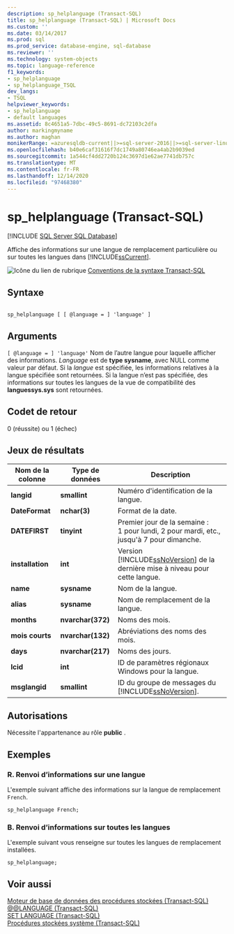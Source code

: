 ```yaml
---
description: sp_helplanguage (Transact-SQL)
title: sp_helplanguage (Transact-SQL) | Microsoft Docs
ms.custom: ''
ms.date: 03/14/2017
ms.prod: sql
ms.prod_service: database-engine, sql-database
ms.reviewer: ''
ms.technology: system-objects
ms.topic: language-reference
f1_keywords:
- sp_helplanguage
- sp_helplanguage_TSQL
dev_langs:
- TSQL
helpviewer_keywords:
- sp_helplanguage
- default languages
ms.assetid: 8c4651a5-7dbc-49c5-8691-dc72103c2dfa
author: markingmyname
ms.author: maghan
monikerRange: =azuresqldb-current||>=sql-server-2016||>=sql-server-linux-2017||=azuresqldb-mi-current
ms.openlocfilehash: b40e6caf31616f7dc1749a80746ea4ab2b9039ed
ms.sourcegitcommit: 1a544cf4dd2720b124c3697d1e62ae7741db757c
ms.translationtype: MT
ms.contentlocale: fr-FR
ms.lasthandoff: 12/14/2020
ms.locfileid: "97468380"
---
```

# <a name="sp_helplanguage-transact-sql"></a>sp_helplanguage (Transact-SQL)
[!INCLUDE [SQL Server SQL Database](../../includes/applies-to-version/sql-asdb.md)]

  Affiche des informations sur une langue de remplacement particulière ou sur toutes les langues dans [!INCLUDE[ssCurrent](../../includes/sscurrent-md.md)].  
  
 ![Icône du lien de rubrique](../../database-engine/configure-windows/media/topic-link.gif "Icône du lien de rubrique") [Conventions de la syntaxe Transact-SQL](../../t-sql/language-elements/transact-sql-syntax-conventions-transact-sql.md)  
  
## <a name="syntax"></a>Syntaxe  
  
```  
  
sp_helplanguage [ [ @language = ] 'language' ]  
```  
  
## <a name="arguments"></a>Arguments  
`[ @language = ] 'language'` Nom de l’autre langue pour laquelle afficher des informations. *Language* est de **type sysname**, avec NULL comme valeur par défaut. Si la *langue* est spécifiée, les informations relatives à la langue spécifiée sont retournées. Si la langue n’est pas spécifiée, des informations sur toutes les langues de la vue de compatibilité des **languessys.sys** sont retournées.  
  
## <a name="return-code-values"></a>Codet de retour  
 0 (réussite) ou 1 (échec)  
  
## <a name="result-sets"></a>Jeux de résultats  
  
|Nom de la colonne|Type de données|Description|  
|-----------------|---------------|-----------------|  
|**langid**|**smallint**|Numéro d'identification de la langue.|  
|**DateFormat**|**nchar(3)**|Format de la date.|  
|**DATEFIRST**|**tinyint**|Premier jour de la semaine : 1 pour lundi, 2 pour mardi, etc., jusqu'à 7 pour dimanche.|  
|**installation**|**int**|Version [!INCLUDE[ssNoVersion](../../includes/ssnoversion-md.md)] de la dernière mise à niveau pour cette langue.|  
|**name**|**sysname**|Nom de la langue.|  
|**alias**|**sysname**|Nom de remplacement de la langue.|  
|**months**|**nvarchar(372)**|Noms des mois.|  
|**mois courts**|**nvarchar(132)**|Abréviations des noms des mois.|  
|**days**|**nvarchar(217)**|Noms des jours.|  
|**lcid**|**int**|ID de paramètres régionaux Windows pour la langue.|  
|**msglangid**|**smallint**|ID du groupe de messages du [!INCLUDE[ssNoVersion](../../includes/ssnoversion-md.md)].|  
  
## <a name="permissions"></a>Autorisations  
 Nécessite l'appartenance au rôle **public** .  
  
## <a name="examples"></a>Exemples  
  
### <a name="a-returning-information-about-a-single-language"></a>R. Renvoi d’informations sur une langue  
 L'exemple suivant affiche des informations sur la langue de remplacement `French`.  
  
```  
sp_helplanguage French;  
```  
  
### <a name="b-returning-information-about-all-languages"></a>B. Renvoi d’informations sur toutes les langues  
 L'exemple suivant vous renseigne sur toutes les langues de remplacement installées.  
  
```  
sp_helplanguage;  
```  
  
## <a name="see-also"></a>Voir aussi  
 [Moteur de base de données des procédures stockées &#40;Transact-SQL&#41;](../../relational-databases/system-stored-procedures/database-engine-stored-procedures-transact-sql.md)   
 [@@LANGUAGE &#40;Transact-SQL&#41;](../../t-sql/functions/language-transact-sql.md)   
 [SET LANGUAGE &#40;Transact-SQL&#41;](../../t-sql/statements/set-language-transact-sql.md)   
 [Procédures stockées système &#40;Transact-SQL&#41;](../../relational-databases/system-stored-procedures/system-stored-procedures-transact-sql.md)  
  
  
